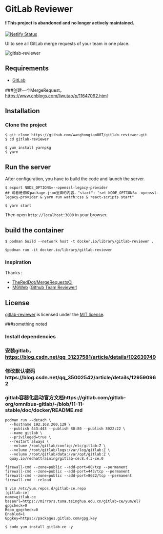 # GitLab Reviewer

**❗ This project is abandoned and no longer actively maintained.**

[![Netlify Status](https://api.netlify.com/api/v1/badges/80c95e9b-a3a7-4b2a-a115-5508fc98a619/deploy-status)](https://app.netlify.com/sites/gitlab-reviewer/deploys)

UI to see all GitLab merge requests of your team in one place.

![gitlab-reviewer](screenshot.png)

## Requirements

* [GitLab](https://about.gitlab.com/)




###创建一个MergeRequest。 https://www.cnblogs.com/liwutao/p/11647092.html
####

## Installation

### Clone the project

```shell
$ git clone https://github.com/wanghongtao007/gitlab-reviewer.git
$ cd gitlab-reviewer
```

```shell
$ yum install yarnpkg
$ yarn
```

## Run the server

After configuration, you have to build the code and launch the server.

```shell
$ export NODE_OPTIONS=--openssl-legacy-provider
## 或者是修改package.json里面的内容，"start": "set NODE_OPTIONS=--openssl-legacy-provider & yarn run watch:css & react-scripts start"

$ yarn start
```

Then open `http://localhost:3000` in your browser.

## build the container
```shell
$ podman build --network host -t docker.io/library/gitlab-reviewer .

$podman run -it docker.io/library/gitlab-reviewer
```

### Inspiration

Thanks :
* [TheRedDot/MergeRequestsCI](https://github.com/TheRedDot/MergeRequestsCI)
* [M6Web](https://tech.m6web.fr/) ([Github Team Reviewer](https://github.com/M6Web/GithubTeamReviewer))

## License

[gitlab-reviewer](https://github.com/Akollade/gitlab-reviewer) is licensed under the [MIT license](LICENSE).

###something noted
### Install dependencies
### 安装gitlab， https://blog.csdn.net/qq_31237581/article/details/102639749
### 修改默认密码https://blog.csdn.net/qq_35002542/article/details/129590962 
### gitlab容器化启动官方文档https://gitlab.com/gitlab-org/omnibus-gitlab/-/blob/11-11-stable/doc/docker/README.md

```shell
podman run --detach \
  --hostname 192.168.200.129 \
  --publish 443:443 --publish 80:80 --publish 8022:22 \
  --name gitlab \
  --privileged=true \
  --restart always \
  --volume /root/gitlab/config:/etc/gitlab:Z \
  --volume /root/gitlab/logs:/var/log/gitlab:Z \
  --volume /root/gitlab/data:/var/opt/gitlab:Z \
  quay.io/redhattraining/gitlab-ce:8.4.3-ce.0

firewall-cmd --zone=public --add-port=80/tcp --permanent
firewall-cmd --zone=public --add-port=443/tcp --permanent
firewall-cmd --zone=public --add-port=8022/tcp --permanent
firewall-cmd --reload
```

```shell
$ vim /etc/yum.repos.d/gitlab-ce.repo
[gitlab-ce]
name=gitlab-ce
baseurl=https://mirrors.tuna.tsinghua.edu.cn/gitlab-ce/yum/el7
gpgcheck=0
Repo_gpgcheck=0
Enabled=1
Gpgkey=https://packages.gitlab.com/gpg.key

$ sudo yum install gitlab-ce -y
```

